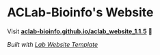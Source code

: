 
# ACLab-Bioinfo's Website

Visit **[aclab-bioinfo.github.io/aclab_website_1.1.5](https://aclab-bioinfo.github.io/aclab_website_1.1.5)** 🚀

_Built with [Lab Website Template](https://greene-lab.gitbook.io/lab-website-template-docs)_

